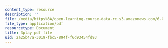 ```yaml
---
content_type: resource
description: ''
file: /media/https%3A/open-learning-course-data-rc.s3.amazonaws.com/6-042j-mathematics-for-computer-science-spring-2015/2a25b47a3019fbc5894ff6d93454fd93_hVerxuP4cFg.pdf
file_type: application/pdf
resourcetype: Document
title: 3play pdf file
uid: 2a25b47a-3019-fbc5-894f-f6d93454fd93
---
```


